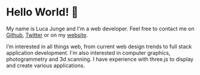 <!---
LucaJunge/LucaJunge is a ✨ special ✨ repository because its `README.md` (this file) appears on your GitHub profile.
You can click the Preview link to take a look at your changes.
--->
# Hello World! 👋

My name is Luca Junge and I'm a web developer. Feel free to contact me on [Github](https://github.com/LucaJunge), [Twitter](https://twitter.com/LJ_3D) or on my [website](https://luca-junge.de).

I’m interested in all things web, from current web design trends to full stack application development. I'm also interested in computer graphics, photogrammetry and 3d scanning.
I have experience with three.js to display and create various applications.
